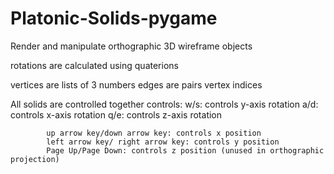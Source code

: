 # Platonic-Solids-pygame
Render and manipulate orthographic 3D wireframe objects

rotations are calculated using quaterions

vertices are lists of 3 numbers
edges are pairs vertex indices 

All solids are controlled together
controls:
            w/s: controls y-axis rotation
            a/d: controls x-axis rotation
            q/e: controls z-axis rotation

            up arrow key/down arrow key: controls x position
            left arrow key/ right arrow key: controls y position
            Page Up/Page Down: controls z position (unused in orthographic projection)